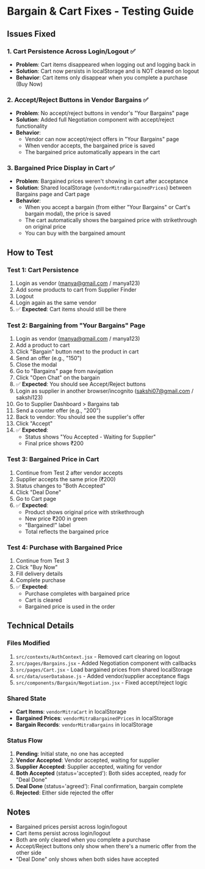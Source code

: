 # Bargain & Cart Fixes - Testing Guide

## Issues Fixed

### 1. Cart Persistence Across Login/Logout ✅
- **Problem**: Cart items disappeared when logging out and logging back in
- **Solution**: Cart now persists in localStorage and is NOT cleared on logout
- **Behavior**: Cart items only disappear when you complete a purchase (Buy Now)

### 2. Accept/Reject Buttons in Vendor Bargains ✅
- **Problem**: No accept/reject buttons in vendor's "Your Bargains" page
- **Solution**: Added full Negotiation component with accept/reject functionality
- **Behavior**: 
  - Vendor can now accept/reject offers in "Your Bargains" page
  - When vendor accepts, the bargained price is saved
  - The bargained price automatically appears in the cart

### 3. Bargained Price Display in Cart ✅
- **Problem**: Bargained prices weren't showing in cart after acceptance
- **Solution**: Shared localStorage (`vendorMitraBargainedPrices`) between Bargains page and Cart page
- **Behavior**: 
  - When you accept a bargain (from either "Your Bargains" or Cart's bargain modal), the price is saved
  - The cart automatically shows the bargained price with strikethrough on original price
  - You can buy with the bargained amount

## How to Test

### Test 1: Cart Persistence
1. Login as vendor (manya@gmail.com / manya123)
2. Add some products to cart from Supplier Finder
3. Logout
4. Login again as the same vendor
5. ✅ **Expected**: Cart items should still be there

### Test 2: Bargaining from "Your Bargains" Page
1. Login as vendor (manya@gmail.com / manya123)
2. Add a product to cart
3. Click "Bargain" button next to the product in cart
4. Send an offer (e.g., "150")
5. Close the modal
6. Go to "Bargains" page from navigation
7. Click "Open Chat" on the bargain
8. ✅ **Expected**: You should see Accept/Reject buttons
9. Login as supplier in another browser/incognito (sakshi07@gmail.com / sakshi123)
10. Go to Supplier Dashboard > Bargains tab
11. Send a counter offer (e.g., "200")
12. Back to vendor: You should see the supplier's offer
13. Click "Accept"
14. ✅ **Expected**: 
    - Status shows "You Accepted - Waiting for Supplier"
    - Final price shows ₹200

### Test 3: Bargained Price in Cart
1. Continue from Test 2 after vendor accepts
2. Supplier accepts the same price (₹200)
3. Status changes to "Both Accepted"
4. Click "Deal Done"
5. Go to Cart page
6. ✅ **Expected**: 
    - Product shows original price with strikethrough
    - New price ₹200 in green
    - "Bargained!" label
    - Total reflects the bargained price

### Test 4: Purchase with Bargained Price
1. Continue from Test 3
2. Click "Buy Now"
3. Fill delivery details
4. Complete purchase
5. ✅ **Expected**: 
    - Purchase completes with bargained price
    - Cart is cleared
    - Bargained price is used in the order

## Technical Details

### Files Modified
1. `src/contexts/AuthContext.jsx` - Removed cart clearing on logout
2. `src/pages/Bargains.jsx` - Added Negotiation component with callbacks
3. `src/pages/Cart.jsx` - Load bargained prices from shared localStorage
4. `src/data/userDatabase.js` - Added vendor/supplier acceptance flags
5. `src/components/Bargain/Negotiation.jsx` - Fixed accept/reject logic

### Shared State
- **Cart Items**: `vendorMitraCart` in localStorage
- **Bargained Prices**: `vendorMitraBargainedPrices` in localStorage
- **Bargain Records**: `vendorMitraBargains` in localStorage

### Status Flow
1. **Pending**: Initial state, no one has accepted
2. **Vendor Accepted**: Vendor accepted, waiting for supplier
3. **Supplier Accepted**: Supplier accepted, waiting for vendor
4. **Both Accepted** (status='accepted'): Both sides accepted, ready for "Deal Done"
5. **Deal Done** (status='agreed'): Final confirmation, bargain complete
6. **Rejected**: Either side rejected the offer

## Notes
- Bargained prices persist across login/logout
- Cart items persist across login/logout
- Both are only cleared when you complete a purchase
- Accept/Reject buttons only show when there's a numeric offer from the other side
- "Deal Done" only shows when both sides have accepted
